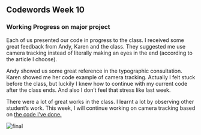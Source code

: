 ## Codewords Week 10

### Working Progress on major project

Each of us presented our code in progress to the class. I received some great feedback from Andy, Karen and the class. They suggested me use camera tracking instead of literally making an eyes in the end (according to the article I choose).


Andy showed us some great reference in the typographic consultation. Karen showed me her code example of camera tracking. Actually I felt stuck before the class, but luckily I knew how to continue with my current code after the class ends. And also I don’t feel that stress like last week.

There were a lot of great works in the class. I learnt a lot by observing other student’s work. This week, I will continue working on camera tracking based on [the code I’ve done.](https://faye12.github.io/CodeWord/majorProject/majorProject_tryout5/)

![final](https://user-images.githubusercontent.com/68985217/94926417-1d07f180-0504-11eb-879a-af1facb5aca9.gif)

